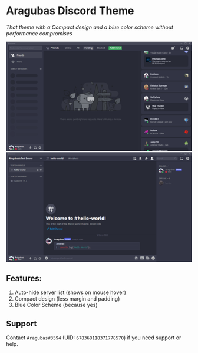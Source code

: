 # Aragubas Discord Theme

_That theme with a Compact design and a blue color scheme without performance compromises_

![Friend Activity Screenshot](./assets/home.png)
![Server Screenshot](./assets/server-preview.png)

## Features:

1. Auto-hide server list (shows on mouse hover)
1. Compact design (less margin and padding)
1. Blue Color Scheme (because yes)

## Support

Contact `Aragubas#3594` (UID: `678368118371778570`) if you need support or help.
